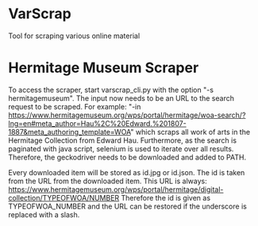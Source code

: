 # VarScrap
Tool for scraping various online material

# Hermitage Museum Scraper
To access the scraper, start varscrap_cli.py with the option "-s hermitagemuseum".
The input now needs to be an URL to the search request to be scraped.
For example:
"-in https://www.hermitagemuseum.org/wps/portal/hermitage/woa-search/?lng=en#meta_author=Hau%2C%20Edward.%201807-1887&meta_authoring_template=WOA"
which scraps all work of arts in the Hermitage Collection from Edward Hau.
Furthermore, as the search is paginated with java script, selenium is used to iterate over all results.
Therefore, the geckodriver needs to be downloaded and added to PATH.

Every downloaded item will be stored as id.jpg or id.json.
The id is taken from the URL from the downloaded item. This URL is always:
https://www.hermitagemuseum.org/wps/portal/hermitage/digital-collection/TYPEOFWOA/NUMBER
Therefore the id is given as TYPEOFWOA_NUMBER and the URL can be restored if the underscore is replaced with a slash.

